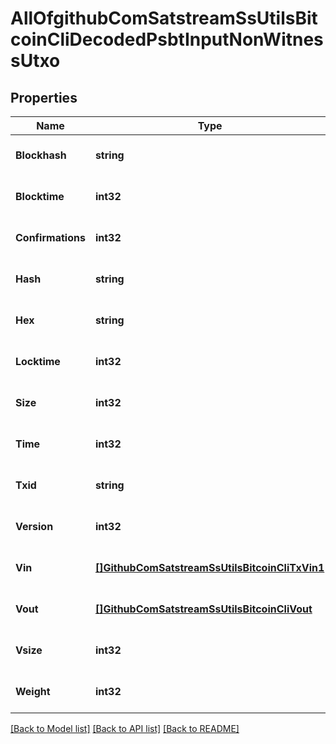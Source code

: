 # AllOfgithubComSatstreamSsUtilsBitcoinCliDecodedPsbtInputNonWitnessUtxo

## Properties
Name | Type | Description | Notes
------------ | ------------- | ------------- | -------------
**Blockhash** | **string** |  | [optional] [default to null]
**Blocktime** | **int32** |  | [optional] [default to null]
**Confirmations** | **int32** |  | [optional] [default to null]
**Hash** | **string** |  | [optional] [default to null]
**Hex** | **string** |  | [optional] [default to null]
**Locktime** | **int32** |  | [optional] [default to null]
**Size** | **int32** |  | [optional] [default to null]
**Time** | **int32** |  | [optional] [default to null]
**Txid** | **string** |  | [optional] [default to null]
**Version** | **int32** |  | [optional] [default to null]
**Vin** | [**[]GithubComSatstreamSsUtilsBitcoinCliTxVin1**](github_com_satstream_ss-utils_bitcoin-cli.TxVin1.md) |  | [optional] [default to null]
**Vout** | [**[]GithubComSatstreamSsUtilsBitcoinCliVout**](github_com_satstream_ss-utils_bitcoin-cli.Vout.md) |  | [optional] [default to null]
**Vsize** | **int32** |  | [optional] [default to null]
**Weight** | **int32** |  | [optional] [default to null]

[[Back to Model list]](../README.md#documentation-for-models) [[Back to API list]](../README.md#documentation-for-api-endpoints) [[Back to README]](../README.md)

